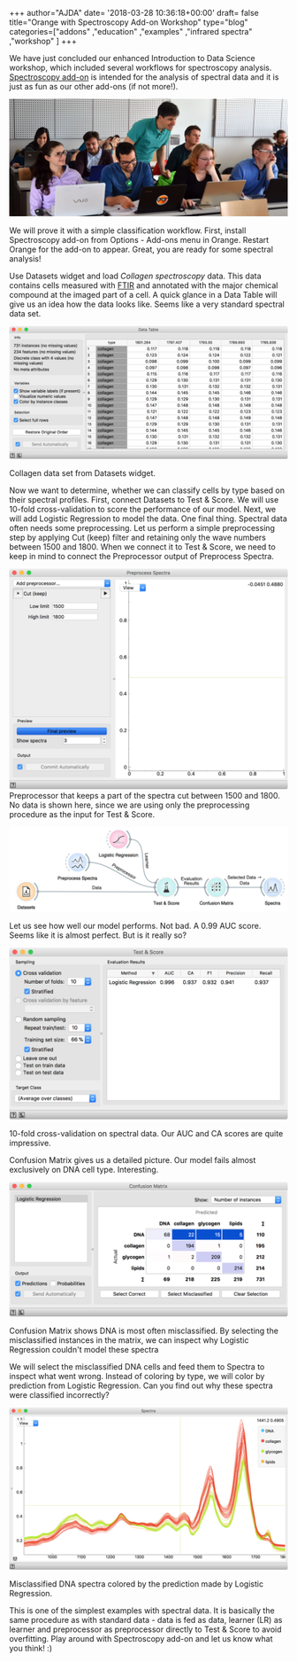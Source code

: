 +++
author="AJDA"
date= '2018-03-28 10:36:18+00:00'
draft= false
title="Orange with Spectroscopy Add-on Workshop"
type="blog"
categories=["addons" ,"education" ,"examples" ,"infrared spectra" ,"workshop" ]
+++

We have just concluded our enhanced Introduction to Data Science workshop, which included several workflows for spectroscopy analysis. [Spectroscopy add-on](https://www.tandfonline.com/doi/full/10.1080/08940886.2017.1338424?src=recsys) is intended for the analysis of spectral data and it is just as fun as our other add-ons (if not more!).

![](/images/2018/03/delavnica-spectroscopy.jpg)

We will prove it with a simple classification workflow. First, install Spectroscopy add-on from Options - Add-ons menu in Orange. Restart Orange for the add-on to appear. Great, you are ready for some spectral analysis!

Use Datasets widget and load _Collagen spectroscopy_ data. This data contains cells measured with [FTIR](https://en.wikipedia.org/wiki/Fourier-transform_infrared_spectroscopy) and annotated with the major chemical compound at the imaged part of a cell. A quick glance in a Data Table will give us an idea how the data looks like. Seems like a very standard spectral data set.

![](/images/2018/03/Screen-Shot-2018-03-28-at-09.54.14.png)

Collagen data set from Datasets widget.



Now we want to determine, whether we can classify cells by type based on their spectral profiles. First, connect Datasets to Test & Score. We will use 10-fold cross-validation to score the performance of our model. Next, we will add Logistic Regression to model the data. One final thing. Spectral data often needs some preprocessing. Let us perform a simple preprocessing step by applying Cut (keep) filter and retaining only the wave numbers between 1500 and 1800. When we connect it to Test & Score, we need to keep in mind to connect the Preprocessor output of Preprocess Spectra.

![](/images/2018/03/Screen-Shot-2018-03-28-at-09.47.28.png)
Preprocessor that keeps a part of the spectra cut between 1500 and 1800. No data is shown here, since we are using only the preprocessing procedure as the input for Test & Score.



![](/images/2018/03/Screen-Shot-2018-03-28-at-09.47.06.png)

Let us see how well our model performs. Not bad. A 0.99 AUC score. Seems like it is almost perfect. But is it really so?

![](/images/2018/03/Screen-Shot-2018-03-28-at-09.47.39.png)

10-fold cross-validation on spectral data. Our AUC and CA scores are quite impressive.



Confusion Matrix gives us a detailed picture. Our model fails almost exclusively on DNA cell type. Interesting.

![](/images/2018/03/Screen-Shot-2018-03-28-at-09.47.44.png)

Confusion Matrix shows DNA is most often misclassified. By selecting the misclassified instances in the matrix, we can inspect why Logistic Regression couldn't model these spectra



We will select the misclassified DNA cells and feed them to Spectra to inspect what went wrong. Instead of coloring by type, we will color by prediction from Logistic Regression. Can you find out why these spectra were classified incorrectly?

![](/images/2018/03/Screen-Shot-2018-03-28-at-09.47.52.png)

Misclassified DNA spectra colored by the prediction made by Logistic Regression.



This is one of the simplest examples with spectral data. It is basically the same procedure as with standard data - data is fed as data, learner (LR) as learner and preprocessor as preprocessor directly to Test & Score to avoid overfitting. Play around with Spectroscopy add-on and let us know what you think! :)
